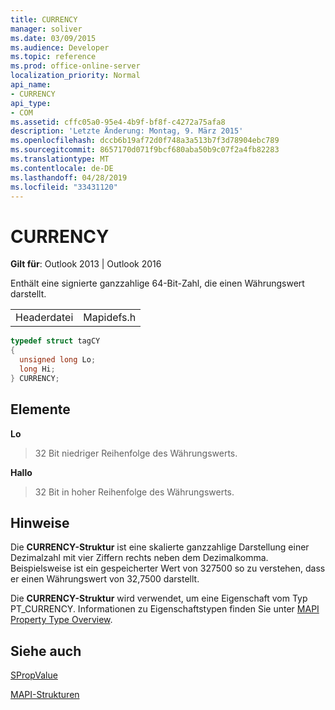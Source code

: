 ```yaml
---
title: CURRENCY
manager: soliver
ms.date: 03/09/2015
ms.audience: Developer
ms.topic: reference
ms.prod: office-online-server
localization_priority: Normal
api_name:
- CURRENCY
api_type:
- COM
ms.assetid: cffc05a0-95e4-4b9f-bf8f-c4272a75afa8
description: 'Letzte Änderung: Montag, 9. März 2015'
ms.openlocfilehash: dccb6b19af72d0f748a3a513b7f3d78904ebc789
ms.sourcegitcommit: 8657170d071f9bcf680aba50b9c07f2a4fb82283
ms.translationtype: MT
ms.contentlocale: de-DE
ms.lasthandoff: 04/28/2019
ms.locfileid: "33431120"
---
```

# <a name="currency"></a>CURRENCY

  
  
**Gilt für**: Outlook 2013 | Outlook 2016 
  
Enthält eine signierte ganzzahlige 64-Bit-Zahl, die einen Währungswert darstellt. 
  
|||
|:-----|:-----|
|Headerdatei  <br/> |Mapidefs.h  <br/> |
   
```cpp
typedef struct tagCY
{
  unsigned long Lo;
  long Hi;
} CURRENCY;

```

## <a name="members"></a>Elemente

 **Lo**
  
> 32 Bit niedriger Reihenfolge des Währungswerts. 
    
 **Hallo**
  
> 32 Bit in hoher Reihenfolge des Währungswerts.
    
## <a name="remarks"></a>Hinweise

Die **CURRENCY-Struktur** ist eine skalierte ganzzahlige Darstellung einer Dezimalzahl mit vier Ziffern rechts neben dem Dezimalkomma. Beispielsweise ist ein gespeicherter Wert von 327500 so zu verstehen, dass er einen Währungswert von 32,7500 darstellt. 
  
Die **CURRENCY-Struktur** wird verwendet, um eine Eigenschaft vom Typ PT_CURRENCY. Informationen zu Eigenschaftstypen finden Sie unter [MAPI Property Type Overview](mapi-property-type-overview.md).
  
## <a name="see-also"></a>Siehe auch



[SPropValue](spropvalue.md)


[MAPI-Strukturen](mapi-structures.md)

